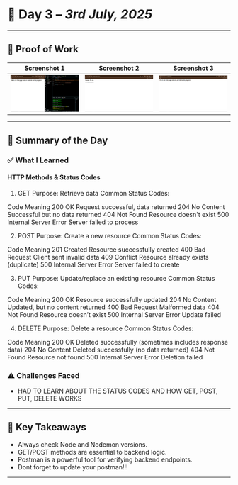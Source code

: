 # 📘 Day 3 – *3rd July, 2025*

---

## 📸 Proof of Work
| Screenshot 1 | Screenshot 2 | Screenshot 3 |
|--------------|--------------|--------------|
| ![Image 1](./Images/Screenshot%20(307).png) | ![Image 2](./Images/Screenshot%20(308).png) | ![Image 3](./Images/Screenshot%20(309).png) |

---

## 🧠 Summary of the Day

### ✅ What I Learned
####  HTTP Methods & Status Codes
1. GET
Purpose: Retrieve data
Common Status Codes:

Code	Meaning
200 OK	Request successful, data returned
204 No Content	Successful but no data returned
404 Not Found	Resource doesn't exist
500 Internal Server Error	Server failed to process

 2. POST
Purpose: Create a new resource
Common Status Codes:

Code	Meaning
201 Created	Resource successfully created
400 Bad Request	Client sent invalid data
409 Conflict	Resource already exists (duplicate)
500 Internal Server Error	Server failed to create

 3. PUT
Purpose: Update/replace an existing resource
Common Status Codes:

Code	Meaning
200 OK	Resource successfully updated
204 No Content	Updated, but no content returned
400 Bad Request	Malformed data
404 Not Found	Resource doesn’t exist
500 Internal Server Error	Update failed

 4. DELETE
Purpose: Delete a resource
Common Status Codes:

Code	Meaning
200 OK	Deleted successfully (sometimes includes response data)
204 No Content	Deleted successfully (no data returned)
404 Not Found	Resource not found
500 Internal Server Error	Deletion failed

### ⚠️ Challenges Faced
-  HAD TO LEARN ABOUT THE STATUS CODES AND HOW GET, POST, PUT, DELETE WORKS

---

## 🚀 Key Takeaways
- Always check Node and Nodemon versions.
- GET/POST methods are essential to backend logic.
- Postman is a powerful tool for verifying backend endpoints.
- Dont forget to update your postman!!!
---

